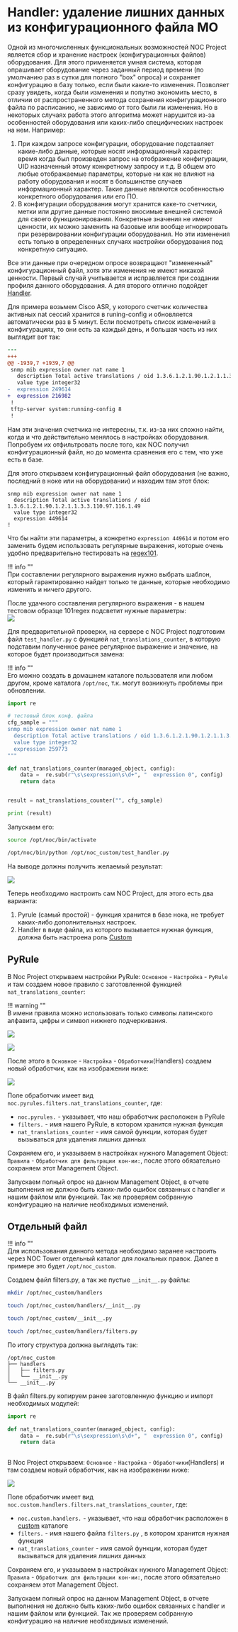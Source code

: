 
# Handler: удаление лишних данных из конфигурационного файла MO

Одной из многочисленных функциональных возможностей NOC Project является сбор и хранение настроек (конфигурационных файлов) оборудования. Для этого применяется умная система, которая опрашивает оборудование через заданный период времени (по умолчанию раз в сутки для полного "box" опроса) и сохраняет конфигурацию в базу только, если были какие-то изменения. Позволяет сразу увидеть, когда были изменения и попутно экономить место, в отличии от распространенного метода сохранения конфигурационного файла по расписанию, не зависимо от того были ли изменения. Но в некоторых случаях работа этого алгоритма может нарушится из-за особенностей оборудования или каких-либо специфических настроек на нем. Например: 

  1. При каждом запросе конфигурации, оборудование подставляет какие-либо данные, которые носят информационный характер: время когда был произведен запрос на отображение конфигурации, UID назначенный этому конкретному запросу и т.д. В общем это любые отображаемые параметры, которые ни как не влияют на работу оборудования и носят в большинстве случаев информационный характер. Такие данные являются особенностью конкретного оборудования или его ПО.  
  2. В конфигурации оборудования могут хранится каке-то счетчики, метки или другие данные постоянно вносимые внешней системой для своего функционирования. Конкретные значения не имеют ценности, их можно заменить на базовые или вообще игнорировать при резервировании конфигурации оборудования. Но эти изменения есть только в определенных случаях настройки оборудования под конкретную ситуацию.

Все эти данные при очередном опросе возвращают "измененный" конфигурационный файл, хотя эти изменения не имеют никакой ценности. Первый случай учитывается и исправляется при создании профиля данного оборудования. А для второго отлично подойдет [Handler](../../../user/reference/concepts/handler/).  

Для примера возьмем Cisco ASR, у которого счетчик количества активных nat сессий хранится в runing-config и обновляется автоматически раз в 5 минут. Если посмотреть список изменений в конфигурациях, то они есть за каждый день, и большая часть из них выглядит вот так:  

```diff
--- 
+++ 
@@ -1939,7 +1939,7 @@
 snmp mib expression owner nat name 1
   description Total active translations / oid 1.3.6.1.2.1.90.1.2.1.1.3.3.110.97.116.1.49
   value type integer32
-  expression 249614
+  expression 216982
 !
 tftp-server system:running-config 8
 !
```

Нам эти значения счетчика не интересны, т.к. из-за них сложно найти, когда и что действительно менялось в настройках оборудования. Попробуем их отфильтровать после того, как NOC получил конфигурационный файл, но до момента сравнения его с тем, что уже есть в базе.

Для этого открываем конфигурационный файл оборудования (не важно, последний в ноке или на оборудовании) и находим там этот блок:   
```
snmp mib expression owner nat name 1
  description Total active translations / oid 1.3.6.1.2.1.90.1.2.1.1.3.3.110.97.116.1.49
  value type integer32
  expression 449614
!
```

Что бы найти эти параметры, а конкретно `expression 449614` и потом его заменить будем использовать регулярные выражения, которые очень удобно предварительно тестировать на [regex101](https://regex101.com). 

<!-- prettier-ignore -->
!!! info  ""  
   При составлении регулярного выражения нужно выбрать шаблон, который гарантированно найдет только те данные, которые необходимо изменить и ничего другого.

После удачного составления регулярного выражения - в нашем тестовом образце 101regex подсветит нужные параметры:  
![](images/regex101.png)  

Для предварительной проверки, на сервере с NOC Project подготовим файл `test_handler.py` с функцией `nat_translations_counter`, в которую подставим полученное ранее регулярное выражение и значение, на которое будет производиться замена: 

<!-- prettier-ignore -->
!!! info ""  
  Его можно создать в домашнем каталоге пользователя или любом другом, кроме каталога `/opt/noc`, т.к. могут возникнуть проблемы при обновлении.

```python  
import re

# тестовый блок конф. файла
cfg_sample = """
snmp mib expression owner nat name 1
  description Total active translations / oid 1.3.6.1.2.1.90.1.2.1.1.3.3.110.97.116.1.49
  value type integer32
  expression 259773
"""

def nat_translations_counter(managed_object, config):
    data =  re.sub(r"\s\sexpression\s\d+", "  expression 0", config)
    return data


result = nat_translations_counter("", cfg_sample)

print (result)
```

Запускаем его:

```bash
source /opt/noc/bin/activate

/opt/noc/bin/python /opt/noc_custom/test_handler.py
```

На выводе должны получить желаемый результат:  

![](images/result.png)


Теперь необходимо настроить сам NOC Project, для этого есть два варианта:  

1. Pyrule (самый простой) - функция хранится в базе нока, не требует каких-либо дополнительных настроек.
2. Handler в виде файла, из которого вызывается нужная функция, должна быть настроена роль [Сustom](../../reference/custom/)  


## PyRule

В Noc Project открываем настройки PyRule: `Основное` - `Настройка` - `PyRule` и там создаем новое правило с заготовленной функцией `nat_translations_counter`:   

<!-- prettier-ignore -->
!!! warning ""    
   В имени правила можно использовать только символы латинского алфавита, цифры и символ нижнего подчеркивания.

![](images/pyrule_function.png)

![](images/pyrule.png)  


После этого в `Основное` - `Настройка` - `Обработчики`(Handlers) создаем новый обработчик, как на изображении ниже:  

![](images/handler_pyrule.png)  

Поле обработчик имеет вид `noc.pyrules.filters.nat_translations_counter`, где:  

- `noc.pyrules.` - указывает, что наш обработчик расположен в PyRule  
- `filters.` - имя нашего PyRule, в котором хранится нужная функция  
- `nat_translations_counter` - имя самой функции, которая будет вызываться для удаления лишних данных

Сохраняем его, и указываем в настройках нужного Мanagement Object:  `Правила` - `Обработчик для фильтрации кон-ии:`, после этого обязательно сохраняем этот Мanagement Object.

Запускаем полный опрос на данном Мanagement Object, в отчете выполнения не должно быть каких-либо ошибок связанных с handler и нашим файлом или функцией. Так же проверяем собранную конфигурацию на наличие необходимых изменений.


## Отдельный файл  

<!-- prettier-ignore -->
!!! info ""    
   Для использования данного метода необходимо заранее настроить через NOC Tower отдельный каталог для локальных правок. Далее в примере это будет `/opt/noc_custom`.

Создаем файл filters.py, а так же пустые `__init__.py` файлы:   

```bash
mkdir /opt/noc_custom/handlers

touch /opt/noc_custom/handlers/__init__.py

touch /opt/noc_custom/__init__.py

touch /opt/noc_custom/handlers/filters.py
```

По итогу структура должна выглядеть так:  
```
/opt/noc_custom
├── handlers
│   ├── filters.py
│   └── __init__.py
└── __init__.py

```

В файл filters.py копируем ранее заготовленную функцию и импорт необходимых модулей:  

```python
import re

def nat_translations_counter(managed_object, config):
    data =  re.sub(r"\s\sexpression\s\d+", "  expression 0", config)
    return data
  
```

В Noc Project открываем: `Основное` - `Настройка` - `Обработчики`(Handlers) и там создаем новый обработчик, как на изображении ниже:   

![](images/handler_custom_file.png)


Поле обработчик имеет вид `noc.custom.handlers.filters.nat_translations_counter`, где:  

- `noc.custom.handlers.` - указывает, что наш обработчик расположен в [сustom](../../reference/custom/) каталоге  
- `filters.` - имя нашего файла `filters.py` , в котором хранится нужная функция  
- `nat_translations_counter` - имя самой функции, которая будет вызываться для удаления лишних данных

Сохраняем его, и указываем в настройках нужного Мanagement Object:  `Правила` - `Обработчик для фильтрации кон-ии:`, после этого обязательно сохраняем этот Мanagement Object. 

Запускаем полный опрос на данном Мanagement Object, в отчете выполнения не должно быть каких-либо ошибок связанных с handler и нашим файлом или функцией. Так же проверяем собранную конфигурацию на наличие необходимых изменений.


